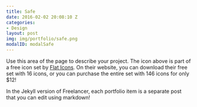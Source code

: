 ```yaml
---
title: Safe
date: 2016-02-02 20:08:10 Z
categories:
- Design
layout: post
img: img/portfolio/safe.png
modalID: modalSafe
---
```


Use this area of the page to describe your project. The icon above is part of a free icon set by [Flat Icons][flat-icons-link]. On their website, you can download their free set with 16 icons, or you can purchase the entire set with 146 icons for only $12!

In the Jekyll version of Freelancer, each portfolio item is a separate post that you can edit using markdown!

[flat-icons-link]: https://sellfy.com/p/8Q9P/jV3VZ/